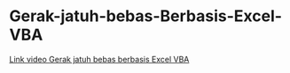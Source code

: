 # Gerak-jatuh-bebas-Berbasis-Excel-VBA

[Link video Gerak jatuh bebas berbasis Excel VBA](https://youtu.be/Tkixhfcw3YU)
